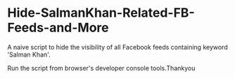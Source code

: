 # Hide-SalmanKhan-Related-FB-Feeds-and-More
A naive script to hide the visibility of all Facebook feeds containing keyword 'Salman Khan'.

Run the script from browser's developer console tools.Thankyou
